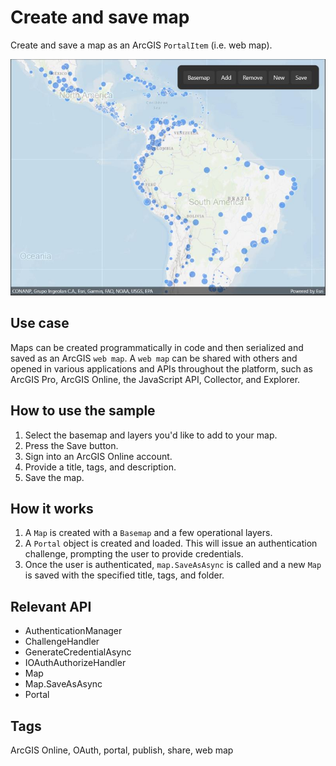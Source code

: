 # Create and save map

Create and save a map as an ArcGIS `PortalItem` (i.e. web map).

![Image of create and save map](AuthorMap.jpg)

## Use case

Maps can be created programmatically in code and then serialized and saved as an ArcGIS `web map`. A `web map` can be shared with others and opened in various applications and APIs throughout the platform, such as ArcGIS Pro, ArcGIS Online, the JavaScript API, Collector, and Explorer.

## How to use the sample

1. Select the basemap and layers you'd like to add to your map.
2. Press the Save button.
3. Sign into an ArcGIS Online account.
4. Provide a title, tags, and description.
5. Save the map.

## How it works

1. A `Map` is created with a `Basemap` and a few operational layers.
2. A `Portal` object is created and loaded. This will issue an authentication challenge, prompting the user to provide credentials.
3. Once the user is authenticated, `map.SaveAsAsync` is called and a new `Map` is saved with the specified title, tags, and folder.

## Relevant API

* AuthenticationManager
* ChallengeHandler
* GenerateCredentialAsync
* IOAuthAuthorizeHandler
* Map
* Map.SaveAsAsync
* Portal

## Tags

ArcGIS Online, OAuth, portal, publish, share, web map